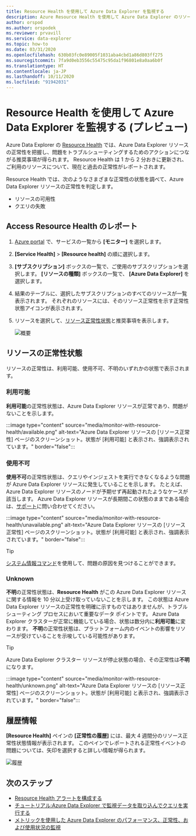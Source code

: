 ```yaml
---
title: Resource Health を使用して Azure Data Explorer を監視する
description: Azure Resource Health を使用して Azure Data Explorer のリソースを監視します。
author: orspod
ms.author: orspodek
ms.reviewer: prvavill
ms.service: data-explorer
ms.topic: how-to
ms.date: 03/31/2020
ms.openlocfilehash: 630b03fc0e89005f1031aba4cbd1a86d803ff275
ms.sourcegitcommit: 7fa9d0eb3556c55475c95da1f96801e8a0aa6b0f
ms.translationtype: HT
ms.contentlocale: ja-JP
ms.lasthandoff: 10/11/2020
ms.locfileid: "91942031"
---
```

# <a name="monitor-azure-data-explorer-using-resource-health-preview"></a>Resource Health を使用して Azure Data Explorer を監視する (プレビュー)

Azure Data Explorer の [Resource Health](/azure/service-health/resource-health-overview) では、Azure Data Explorer リソースの正常性を把握し、問題をトラブルシューティングするためのアクションにつながる推奨事項が得られます。 Resource Health は 1 から 2 分おきに更新され、ご利用のリソースについて、現在と過去の正常性がレポートされます。 

Resource Health では、次のようなさまざまな正常性の状態を調べて、Azure Data Explorer リソースの正常性を判定します。
* リソースの可用性
* クエリの失敗

## <a name="access-resource-health-reporting"></a>Access Resource Health のレポート

1. [Azure portal](https://portal.azure.com/) で、サービスの一覧から **[モニター]** を選択します。
1. **[Service Health]**  >  **[Resource health]** の順に選択します。
1. **[サブスクリプション]** ボックスの一覧で、ご使用のサブスクリプションを選択します。 **[リソースの種類]** ボックスの一覧で、 **[Azure Data Explorer]** を選択します。
1. 結果のテーブルに、選択したサブスクリプションのすべてのリソースが一覧表示されます。 それぞれのリソースには、そのリソース正常性を示す正常性状態アイコンが表示されます。
1. リソースを選択して、[リソース正常性状態](#resource-health-status)と推奨事項を表示します。

    ![概要](media/monitor-with-resource-health/resource-health-overview.png)

## <a name="resource-health-status"></a>リソースの正常性状態

リソースの正常性は、利用可能、使用不可、不明のいずれかの状態で表示されます。

### <a name="available"></a>利用可能

**利用可能**の正常性状態は、Azure Data Explorer リソースが正常であり、問題がないことを示します。

:::image type="content" source="media/monitor-with-resource-health/available.png" alt-text="Azure Data Explorer リソースの [リソース正常性] ページのスクリーンショット。状態が [利用可能] と表示され、強調表示されています。" border="false":::

### <a name="unavailable"></a>使用不可

**使用不可**の正常性状態は、クエリやインジェストを実行できなくなるような問題が Azure Data Explorer リソースに発生していることを示します。 たとえば、Azure Data Explorer リソースのノードが予期せず再起動されたようなケースが該当します。 Azure Data Explorer リソースが長期間この状態のままである場合は、[サポート]()に問い合わせてください。

:::image type="content" source="media/monitor-with-resource-health/unavailable.png" alt-text="Azure Data Explorer リソースの [リソース正常性] ページのスクリーンショット。状態が [利用可能] と表示され、強調表示されています。" border="false":::

> [!TIP]
> [システム情報コマンド](kusto/management/systeminfo.md)を使用して、問題の原因を見つけることができます。

### <a name="unknown"></a>Unknown

**不明**の正常性状態は、**Resource Health** がこの Azure Data Explorer リソースに関する情報を 10 分以上受け取っていないことを示します。 この状態は Azure Data Explorer リソースの正常性を明確に示すものではありませんが、トラブルシューティング プロセスにおいて重要なデータ ポイントです。 Azure Data Explorer クラスターが正常に機能している場合、状態は数分内に**利用可能**に変わります。 **不明**の正常性状態は、プラットフォーム内のイベントの影響をリソースが受けていることを示唆している可能性があります。 

> [!TIP]
> Azure Data Explorer クラスター リソースが停止状態の場合、その正常性は**不明**になります。

:::image type="content" source="media/monitor-with-resource-health/unknown.png" alt-text="Azure Data Explorer リソースの [リソース正常性] ページのスクリーンショット。状態が [利用可能] と表示され、強調表示されています。" border="false":::

## <a name="historical-information"></a>履歴情報

**[Resource Health]** ペインの **[正常性の履歴]** には、最大 4 週間分のリソース正常性状態情報が表示されます。 このペインでレポートされる正常性イベントの問題については、矢印を選択すると詳しい情報が得られます。 

![履歴](media/monitor-with-resource-health/healthhistory.png)

## <a name="next-steps"></a>次のステップ

* [Resource Health アラートを構成する](https://docs.microsoft.com/azure/service-health/resource-health-alert-arm-template-guide)
* [チュートリアル:Azure Data Explorer で監視データを取り込んでクエリを実行する](ingest-data-no-code.md)
* [メトリックを使用した Azure Data Explorer のパフォーマンス、正常性、および使用状況の監視](using-metrics.md)
